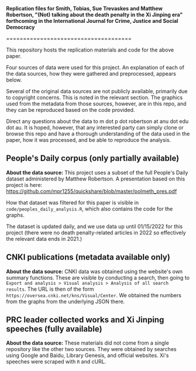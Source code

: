 **Replication files for Smith, Tobias, Sue Trevaskes and Matthew Robertson, "(Not) talking about the death penalty in the Xi Jinping era" forthcoming in the International Journal for Crime, Justice and Social Democracy**

=====================================

This repository hosts the replication materials and code for the above paper.

Four sources of data were used for this project. An explanation of each of the data sources, how they were gathered and preprocessed, appears below. 

Several of the original data sources are not publicly available, primarily due to copyright concerns. This is noted in the relevant section. The graphics used from the metadata from those sources, however, are in this repo, and they can be reproduced based on the code provided. 

Direct any questions about the data to m dot p dot robertson at anu dot edu dot au. It is hoped, however, that any interested party can simply clone or browse this repo and have a thorough understanding of the data used in the paper, how it was processed, and be able to reproduce the analysis.

## People's Daily corpus (only partially available)

**About the data source:** This project uses a subset of the full People's Daily dataset administered by Matthew Robertson. A presentation based on this project is here: https://github.com/mpr1255/quickshare/blob/master/polmeth_pres.pdf 

How that dataset was filtered for this paper is visible in `code/peoples_daily_analysis.R`, which also contains the code for the graphs.

The dataset is updated daily, and we use data up until 01/15/2022 for this project (there were no death penalty-related articles in 2022 so effectively the relevant data ends in 2021.)

## CNKI publications (metadata available only)

**About the data source:** CNKI data was obtained using the website's own summary functions. These are visible by conducting a search, then going to `Export and analysis > Visual analysis > Analysis of all search results`. The URL is then of the form `https://oversea.cnki.net/kns/Visual/Center`. We obtained the numbers from the graphs from the underlying JSON there.

## PRC leader collected works and Xi Jinping speeches (fully available)

**About the data source:** These materials did not come from a single repository like the other two sources. They were obtained by searches using Google and Baidu, Library Genesis, and official websites. Xi's speeches were scraped with `R` and cURL. 